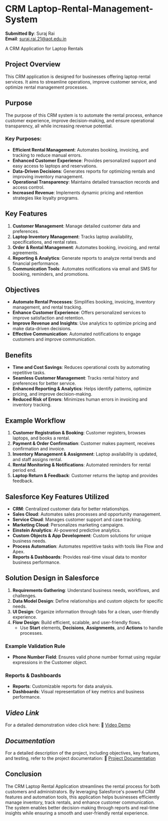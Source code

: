 # CRM Laptop-Rental-Management-System

**Submitted By**: Suraj Rai  
**Email**: suraj.rai.21@aot.edu.in  

A CRM Application for Laptop Rentals

## Project Overview
This CRM application is designed for businesses offering laptop rental services. It aims to streamline operations, improve customer service, and optimize rental management processes.

## Purpose
The purpose of this CRM system is to automate the rental process, enhance customer experience, improve decision-making, and ensure operational transparency, all while increasing revenue potential.

### Key Purposes:
- **Efficient Rental Management**: Automates booking, invoicing, and tracking to reduce manual errors.
- **Enhanced Customer Experience**: Provides personalized support and easy access to laptops and reservations.
- **Data-Driven Decisions**: Generates reports for optimizing rentals and improving inventory management.
- **Operational Transparency**: Maintains detailed transaction records and access control.
- **Increased Revenue**: Implements dynamic pricing and retention strategies like loyalty programs.

## Key Features
1. **Customer Management**: Manage detailed customer data and preferences.
2. **Laptop Inventory Management**: Tracks laptop availability, specifications, and rental rates.
3. **Order & Rental Management**: Automates booking, invoicing, and rental agreements.
4. **Reporting & Analytics**: Generate reports to analyze rental trends and financial performance.
5. **Communication Tools**: Automates notifications via email and SMS for booking, reminders, and promotions.

## Objectives
- **Automate Rental Processes**: Simplifies booking, invoicing, inventory management, and rental tracking.
- **Enhance Customer Experience**: Offers personalized services to improve satisfaction and retention.
- **Improve Revenue and Insights**: Use analytics to optimize pricing and make data-driven decisions.
- **Effective Communication**: Automated notifications to engage customers and improve communication.

## Benefits
- **Time and Cost Savings**: Reduces operational costs by automating repetitive tasks.
- **Seamless Customer Management**: Tracks rental history and preferences for better service.
- **Enhanced Reporting & Analytics**: Helps identify patterns, optimize pricing, and improve decision-making.
- **Reduced Risk of Errors**: Minimizes human errors in invoicing and inventory tracking.

## Example Workflow
1. **Customer Registration & Booking**: Customer registers, browses laptops, and books a rental.
2. **Payment & Order Confirmation**: Customer makes payment, receives confirmation and invoice.
3. **Inventory Management & Assignment**: Laptop availability is updated, and staff assigns rental.
4. **Rental Monitoring & Notifications**: Automated reminders for rental period end.
5. **Laptop Return & Feedback**: Customer returns the laptop and provides feedback.

## Salesforce Key Features Utilized
- **CRM**: Centralized customer data for better relationships.
- **Sales Cloud**: Automates sales processes and opportunity management.
- **Service Cloud**: Manages customer support and case tracking.
- **Marketing Cloud**: Personalizes marketing campaigns.
- **Einstein Analytics**: AI-powered predictive analytics.
- **Custom Objects & App Development**: Custom solutions for unique business needs.
- **Process Automation**: Automates repetitive tasks with tools like Flow and Apex.
- **Reports & Dashboards**: Provides real-time visual data to monitor business performance.

## Solution Design in Salesforce
1. **Requirements Gathering**: Understand business needs, workflows, and challenges.
2. **Data Model Design**: Define relationships and custom objects for specific needs.
3. **UI Design**: Organize information through tabs for a clean, user-friendly experience.
4. **Flow Design**: Build efficient, scalable, and user-friendly flows.
   - Use **Start** elements, **Decisions**, **Assignments**, and **Actions** to handle processes.

### Example Validation Rule
- **Phone Number Field**: Ensures valid phone number format using regular expressions in the Customer object.

### Reports & Dashboards
- **Reports**: Customizable reports for data analysis.
- **Dashboards**: Visual representation of key metrics and business performance.

## *Video Link*
For a detailed demonstration video click here: 🎥 [Video Demo](https://drive.google.com/file/d/1DJ5FXFgZkZ5tuccsa5G8up9nRMwvi8kI/view?usp=sharing)

## *Documentation*

For a detailed description of the project, including objectives, key features, and testing, refer to the project documentation:
📝 [Project Documentation](https://drive.google.com/file/d/1KF-VzvL7M--z77QeOXVvZq1-hcD3t5bt/view?usp=sharing)

## Conclusion
The CRM Laptop Rental Application streamlines the rental process for both customers and administrators. By leveraging Salesforce's powerful CRM features and automation tools, this application helps businesses efficiently manage inventory, track rentals, and enhance customer communication. The system enables better decision-making through reports and real-time insights while ensuring a smooth and user-friendly rental experience.

